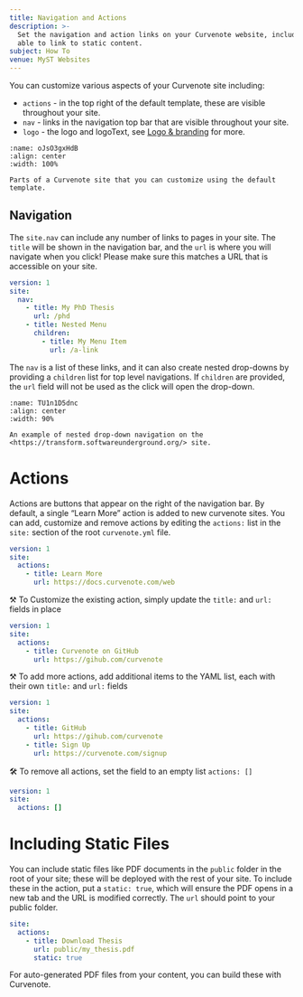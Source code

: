 ```yaml
---
title: Navigation and Actions
description: >-
  Set the navigation and action links on your Curvenote website, including being
  able to link to static content.
subject: How To
venue: MyST Websites
---
```


You can customize various aspects of your Curvenote site including:

- `actions` - in the top right of the default template, these are visible throughout your site.
- `nav` - links in the navigation top bar that are visible throughout your site.
- `logo` - the logo and logoText, see [Logo & branding](./logo-and-branding.md) for more.

```{figure} images/Eh6WvY9NT46Ds4lE3OqJ-zMkH2pW99k4pjkNGDzXE-v1.png
:name: oJsO3gxHdB
:align: center
:width: 100%

Parts of a Curvenote site that you can customize using the default template.
```

## Navigation

The `site.nav` can include any number of links to pages in your site. The `title` will be shown in the navigation bar, and the `url` is where you will navigate when you click! Please make sure this matches a URL that is accessible on your site.

```yaml
version: 1
site:
  nav:
    - title: My PhD Thesis
      url: /phd
    - title: Nested Menu
      children:
        - title: My Menu Item
          url: /a-link
```

The `nav` is a list of these links, and it can also create nested drop-downs by providing a `children` list for top level navigations. If `children` are provided, the `url` field will not be used as the click will open the drop-down.

```{figure} images/Eh6WvY9NT46Ds4lE3OqJ-ANCBsdK2FJoQ0RPvbfqB-v1.png
:name: TU1n1D5dnc
:align: center
:width: 90%

An example of nested drop-down navigation on the <https://transform.softwareunderground.org/> site.
```

# Actions

Actions are buttons that appear on the right of the navigation bar. By default, a single “Learn More” action is added to new curvenote sites. You can add, customize and remove actions by editing the `actions:` list in the `site:` section of the root `curvenote.yml` file.

```yaml
version: 1
site:
  actions:
    - title: Learn More
      url: https://docs.curvenote.com/web
```

⚒️ To Customize the existing action, simply update the `title:` and `url:` fields in place

```yaml
version: 1
site:
  actions:
    - title: Curvenote on GitHub
      url: https://gihub.com/curvenote
```

⚒️ To add more actions, add additional items to the YAML list, each with their own `title:` and `url:` fields

```yaml
version: 1
site:
  actions:
    - title: GitHub
      url: https://gihub.com/curvenote
    - title: Sign Up
      url: https://curvenote.com/signup
```

🛠️ To remove all actions, set the field to an empty list `actions: []`

```yaml
version: 1
site:
  actions: []
```

# Including Static Files

You can include static files like PDF documents in the `public` folder in the root of your site; these will be deployed with the rest of your site. To include these in the action, put a `static: true`, which will ensure the PDF opens in a new tab and the URL is modified correctly. The `url` should point to your public folder.

```yaml
site:
  actions:
    - title: Download Thesis
      url: public/my_thesis.pdf
      static: true
```

For auto-generated PDF files from your content, you can build these with Curvenote.
